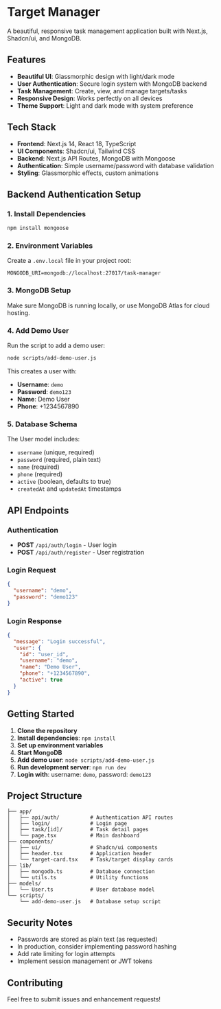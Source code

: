 # Target Manager

A beautiful, responsive task management application built with Next.js, Shadcn/ui, and MongoDB.

## Features

- **Beautiful UI**: Glassmorphic design with light/dark mode
- **User Authentication**: Secure login system with MongoDB backend
- **Task Management**: Create, view, and manage targets/tasks
- **Responsive Design**: Works perfectly on all devices
- **Theme Support**: Light and dark mode with system preference

## Tech Stack

- **Frontend**: Next.js 14, React 18, TypeScript
- **UI Components**: Shadcn/ui, Tailwind CSS
- **Backend**: Next.js API Routes, MongoDB with Mongoose
- **Authentication**: Simple username/password with database validation
- **Styling**: Glassmorphic effects, custom animations

## Backend Authentication Setup

### 1. Install Dependencies

```bash
npm install mongoose
```

### 2. Environment Variables

Create a `.env.local` file in your project root:

```env
MONGODB_URI=mongodb://localhost:27017/task-manager
```

### 3. MongoDB Setup

Make sure MongoDB is running locally, or use MongoDB Atlas for cloud hosting.

### 4. Add Demo User

Run the script to add a demo user:

```bash
node scripts/add-demo-user.js
```

This creates a user with:

- **Username**: `demo`
- **Password**: `demo123`
- **Name**: Demo User
- **Phone**: +1234567890

### 5. Database Schema

The User model includes:

- `username` (unique, required)
- `password` (required, plain text)
- `name` (required)
- `phone` (required)
- `active` (boolean, defaults to true)
- `createdAt` and `updatedAt` timestamps

## API Endpoints

### Authentication

- **POST** `/api/auth/login` - User login
- **POST** `/api/auth/register` - User registration

### Login Request

```json
{
  "username": "demo",
  "password": "demo123"
}
```

### Login Response

```json
{
  "message": "Login successful",
  "user": {
    "id": "user_id",
    "username": "demo",
    "name": "Demo User",
    "phone": "+1234567890",
    "active": true
  }
}
```

## Getting Started

1. **Clone the repository**
2. **Install dependencies**: `npm install`
3. **Set up environment variables**
4. **Start MongoDB**
5. **Add demo user**: `node scripts/add-demo-user.js`
6. **Run development server**: `npm run dev`
7. **Login with**: username: `demo`, password: `demo123`

## Project Structure

```
├── app/
│   ├── api/auth/          # Authentication API routes
│   ├── login/             # Login page
│   ├── task/[id]/         # Task detail pages
│   └── page.tsx           # Main dashboard
├── components/
│   ├── ui/                # Shadcn/ui components
│   ├── header.tsx         # Application header
│   └── target-card.tsx    # Task/target display cards
├── lib/
│   ├── mongodb.ts         # Database connection
│   └── utils.ts           # Utility functions
├── models/
│   └── User.ts            # User database model
└── scripts/
    └── add-demo-user.js   # Database setup script
```

## Security Notes

- Passwords are stored as plain text (as requested)
- In production, consider implementing password hashing
- Add rate limiting for login attempts
- Implement session management or JWT tokens

## Contributing

Feel free to submit issues and enhancement requests!
